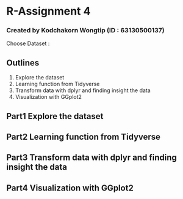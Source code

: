 # R-Assignment 4
### Created by Kodchakorn Wongtip (ID : 63130500137)

Choose Dataset : 

## Outlines  
1. Explore the dataset
2. Learning function from Tidyverse
3. Transform data with dplyr and finding insight the data
4. Visualization with GGplot2

## Part1 Explore the dataset

## Part2 Learning function from Tidyverse


## Part3 Transform data with dplyr and finding insight the data

## Part4 Visualization with GGplot2
